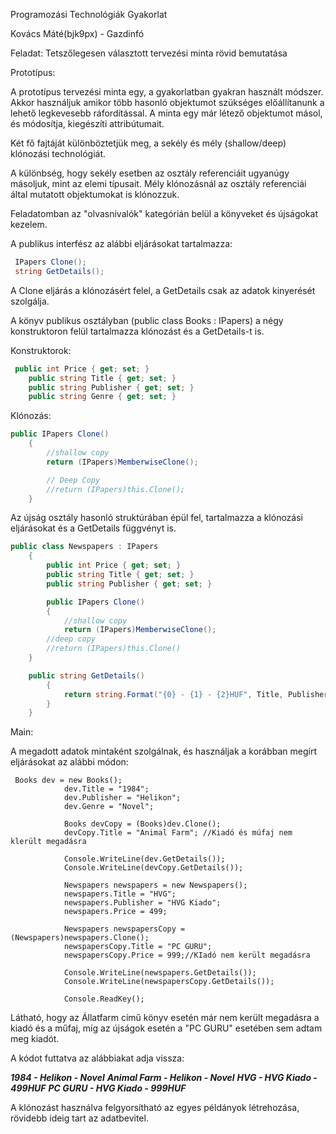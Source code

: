 Programozási Technológiák Gyakorlat

Kovács Máté(bjk9px) - Gazdinfó



Feladat: Tetszőlegesen választott tervezési minta rövid bemutatása



Prototípus:



A prototípus tervezési minta egy, a gyakorlatban gyakran használt módszer. Akkor használjuk amikor több hasonló objektumot szükséges előállítanunk a lehető legkevesebb ráfordítással. A minta egy már létező objektumot másol, és módosítja, kiegészíti attribútumait. 

Két fő fajtáját különböztetjük meg, a sekély és mély (shallow/deep) klónozási technológiát. 

A különbség, hogy sekély esetben az osztály referenciáit ugyanúgy másoljuk, mint az elemi típusait. Mély klónozásnál az osztály referenciái által mutatott objektumokat is klónozzuk.



Feladatomban az "olvasnivalók" kategórián belül a könyveket és újságokat kezelem. 

A publikus interfész az alábbi eljárásokat tartalmazza:

```c#
 IPapers Clone();
 string GetDetails();
```



A Clone eljárás a klónozásért felel, a GetDetails csak az adatok kinyerését szolgálja.

A könyv publikus osztályban (public class Books : IPapers) a négy konstruktoron felül tartalmazza klónozást és a GetDetails-t is. 

Konstruktorok:

```c#
 public int Price { get; set; }
    public string Title { get; set; }
    public string Publisher { get; set; }
    public string Genre { get; set; }
```
Klónozás:

```c#
public IPapers Clone()
    {
        //shallow copy
        return (IPapers)MemberwiseClone();

        // Deep Copy
        //return (IPapers)this.Clone();
    }
```



Az újság osztály hasonló struktúrában épül fel, tartalmazza  a klónozási eljárásokat és a GetDetails függvényt is. 

```C#
public class Newspapers : IPapers
    {
        public int Price { get; set; }
        public string Title { get; set; }
        public string Publisher { get; set; }

        public IPapers Clone()
        {
            //shallow copy
            return (IPapers)MemberwiseClone();
        //deep copy  
        //return (IPapers)this.Clone()
    }

    public string GetDetails()
        {
            return string.Format("{0} - {1} - {2}HUF", Title, Publisher, Price);
        }
    }
```



Main:

A megadott adatok mintaként szolgálnak, és használjak a korábban megírt eljárásokat az alábbi módon:

```
 Books dev = new Books();
            dev.Title = "1984";
            dev.Publisher = "Helikon";
            dev.Genre = "Novel";

            Books devCopy = (Books)dev.Clone();
            devCopy.Title = "Animal Farm"; //Kiadó és múfaj nem klerült megadásra

            Console.WriteLine(dev.GetDetails());
            Console.WriteLine(devCopy.GetDetails());

            Newspapers newspapers = new Newspapers();
            newspapers.Title = "HVG";
            newspapers.Publisher = "HVG Kiado";
            newspapers.Price = 499;

            Newspapers newspapersCopy = (Newspapers)newspapers.Clone();
            newspapersCopy.Title = "PC GURU";
            newspapersCopy.Price = 999;//KIadó nem került megadásra

            Console.WriteLine(newspapers.GetDetails());
            Console.WriteLine(newspapersCopy.GetDetails());

            Console.ReadKey();
```





Látható, hogy az Állatfarm című könyv esetén már nem került megadásra a kiadó és a műfaj, míg az újságok esetén a "PC GURU" esetében sem adtam meg kiadót.

A kódot futtatva az alábbiakat adja vissza:

***1984 - Helikon - Novel***
***Animal Farm - Helikon - Novel***
***HVG - HVG Kiado - 499HUF***
***PC GURU - HVG Kiado - 999HUF***



A klónozást használva felgyorsítható az egyes példányok létrehozása, rövidebb ideig tart az adatbevitel. 





